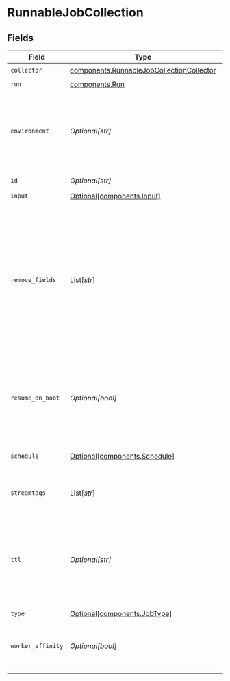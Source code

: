 # RunnableJobCollection


## Fields

| Field                                                                                                                                                                                             | Type                                                                                                                                                                                              | Required                                                                                                                                                                                          | Description                                                                                                                                                                                       |
| ------------------------------------------------------------------------------------------------------------------------------------------------------------------------------------------------- | ------------------------------------------------------------------------------------------------------------------------------------------------------------------------------------------------- | ------------------------------------------------------------------------------------------------------------------------------------------------------------------------------------------------- | ------------------------------------------------------------------------------------------------------------------------------------------------------------------------------------------------- |
| `collector`                                                                                                                                                                                       | [components.RunnableJobCollectionCollector](../../models/components/runnablejobcollectioncollector.md)                                                                                            | :heavy_check_mark:                                                                                                                                                                                | N/A                                                                                                                                                                                               |
| `run`                                                                                                                                                                                             | [components.Run](../../models/components/run.md)                                                                                                                                                  | :heavy_check_mark:                                                                                                                                                                                | N/A                                                                                                                                                                                               |
| `environment`                                                                                                                                                                                     | *Optional[str]*                                                                                                                                                                                   | :heavy_minus_sign:                                                                                                                                                                                | Optionally, enable this config only on a specified Git branch. If empty, will be enabled everywhere.                                                                                              |
| `id`                                                                                                                                                                                              | *Optional[str]*                                                                                                                                                                                   | :heavy_minus_sign:                                                                                                                                                                                | Unique ID for this Job.                                                                                                                                                                           |
| `input`                                                                                                                                                                                           | [Optional[components.Input]](../../models/components/input.md)                                                                                                                                    | :heavy_minus_sign:                                                                                                                                                                                | N/A                                                                                                                                                                                               |
| `remove_fields`                                                                                                                                                                                   | List[*str*]                                                                                                                                                                                       | :heavy_minus_sign:                                                                                                                                                                                | List of fields to remove from Discover results. Wildcards (e.g.: aws*) are allowed. This is useful when discovery returns sensitive fields that should not be exposed in the Jobs user interface. |
| `resume_on_boot`                                                                                                                                                                                  | *Optional[bool]*                                                                                                                                                                                  | :heavy_minus_sign:                                                                                                                                                                                | Resumes the ad hoc job if a failure condition causes Stream to restart during job execution.                                                                                                      |
| `schedule`                                                                                                                                                                                        | [Optional[components.Schedule]](../../models/components/schedule.md)                                                                                                                              | :heavy_minus_sign:                                                                                                                                                                                | Configuration for a scheduled job.                                                                                                                                                                |
| `streamtags`                                                                                                                                                                                      | List[*str*]                                                                                                                                                                                       | :heavy_minus_sign:                                                                                                                                                                                | Add tags for filtering and grouping in @{product}.                                                                                                                                                |
| `ttl`                                                                                                                                                                                             | *Optional[str]*                                                                                                                                                                                   | :heavy_minus_sign:                                                                                                                                                                                | Time to keep the job's artifacts on disk after job completion. This also affects how long a job is listed in the Job Inspector.                                                                   |
| `type`                                                                                                                                                                                            | [Optional[components.JobType]](../../models/components/jobtype.md)                                                                                                                                | :heavy_minus_sign:                                                                                                                                                                                | Job type.                                                                                                                                                                                         |
| `worker_affinity`                                                                                                                                                                                 | *Optional[bool]*                                                                                                                                                                                  | :heavy_minus_sign:                                                                                                                                                                                | If enabled tasks are created and run by the same worker node.                                                                                                                                     |